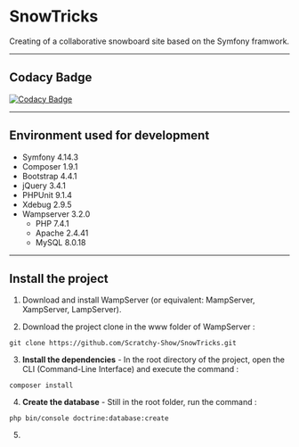 # SnowTricks

Creating of a collaborative snowboard site based on the Symfony framwork.

------------------------------------------------------------------------------------------------------------------------------------------

## Codacy Badge
[![Codacy Badge](https://api.codacy.com/project/badge/Grade/67bb4f306de2474e8f4e34cafb0fa46b)](https://www.codacy.com/manual/Scratchy-Show/SnowTricks?utm_source=github.com&amp;utm_medium=referral&amp;utm_content=Scratchy-Show/SnowTricks&amp;utm_campaign=Badge_Grade)

------------------------------------------------------------------------------------------------------------------------------------------
## Environment used for development
  * Symfony 4.14.3
  * Composer 1.9.1
  * Bootstrap 4.4.1
  * jQuery 3.4.1
  * PHPUnit 9.1.4
  * Xdebug 2.9.5
  * Wampserver 3.2.0
    - PHP 7.4.1
    - Apache 2.4.41
    - MySQL 8.0.18
    
------------------------------------------------------------------------------------------------------------------------------------------

## Install the project
1. Download and install WampServer (or equivalent: MampServer, XampServer, LampServer).

2. Download the project clone in the www folder of WampServer :
```
git clone https://github.com/Scratchy-Show/SnowTricks.git
```

3. **Install the dependencies** - In the root directory of the project, open the CLI (Command-Line Interface) and execute the command :
```
composer install
```

 4. **Create the database** - Still in the root folder, run the command :
 ```
php bin/console doctrine:database:create
```

5.

